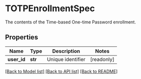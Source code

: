 # TOTPEnrollmentSpec

The contents of the Time-based One-time Password enrollment.
## Properties
Name | Type | Description | Notes
------------ | ------------- | ------------- | -------------
**user_id** | **str** | Unique identifier | [readonly] 

[[Back to Model list]](../README.md#documentation-for-models) [[Back to API list]](../README.md#documentation-for-api-endpoints) [[Back to README]](../README.md)


